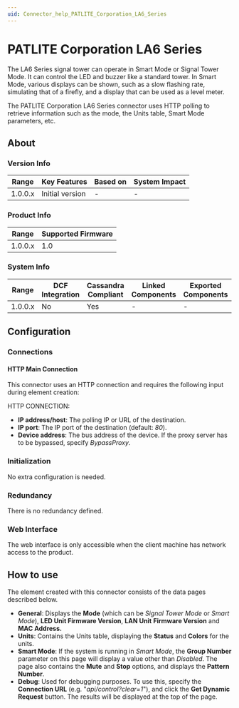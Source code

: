 ```yaml
---
uid: Connector_help_PATLITE_Corporation_LA6_Series
---
```


# PATLITE Corporation LA6 Series

The LA6 Series signal tower can operate in Smart Mode or Signal Tower Mode. It can control the LED and buzzer like a standard tower. In Smart Mode, various displays can be shown, such as a slow flashing rate, simulating that of a firefly, and a display that can be used as a level meter.

The PATLITE Corporation LA6 Series connector uses HTTP polling to retrieve information such as the mode, the Units table, Smart Mode parameters, etc.

## About

### Version Info

| **Range** | **Key Features** | **Based on** | **System Impact** |
|-----------|------------------|--------------|-------------------|
| 1.0.0.x   | Initial version  | \-           | \-                |

### Product Info

| **Range** | **Supported Firmware** |
|-----------|------------------------|
| 1.0.0.x   | 1.0                    |

### System Info

| **Range** | **DCF Integration** | **Cassandra Compliant** | **Linked Components** | **Exported Components** |
|-----------|---------------------|-------------------------|-----------------------|-------------------------|
| 1.0.0.x   | No                  | Yes                     | \-                    | \-                      |

## Configuration

### Connections

#### HTTP Main Connection

This connector uses an HTTP connection and requires the following input during element creation:

HTTP CONNECTION:

- **IP address/host**: The polling IP or URL of the destination.
- **IP port**: The IP port of the destination (default: *80*).
- **Device address**: The bus address of the device. If the proxy server has to be bypassed, specify *BypassProxy*.

### Initialization

No extra configuration is needed.

### Redundancy

There is no redundancy defined.

### Web Interface

The web interface is only accessible when the client machine has network access to the product.

## How to use

The element created with this connector consists of the data pages described below.

- **General**: Displays the **Mode** (which can be *Signal Tower Mode* or *Smart Mode*), **LED Unit Firmware Version**, **LAN Unit** **Firmware Version** and **MAC Address.**
- **Units**: Contains the Units table, displaying the **Status** and **Colors** for the units.
- **Smart Mode**: If the system is running in *Smart Mode*, the **Group Number** parameter on this page will display a value other than *Disabled*. The page also contains the **Mute** and **Stop** options, and displays the **Pattern Number**.
- **Debug**: Used for debugging purposes. To use this, specify the **Connection URL** (e.g. "*api/control?clear=1*"), and click the **Get Dynamic Request** button. The results will be displayed at the top of the page.
